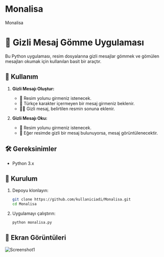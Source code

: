 # Monalisa
Monalisa

# 📸 Gizli Mesaj Gömme Uygulaması

Bu Python uygulaması, resim dosyalarına gizli mesajlar gömmek ve gömülen mesajları okumak için kullanılan basit bir araçtır.

## 🚀 Kullanım

1. **Gizli Mesajı Oluştur:**
    - 📌 Resim yolunu girmeniz istenecek.
    - 📝 Türkçe karakter içermeyen bir mesaj girmeniz beklenir.
    - 🕵️‍♂️ Gizli mesaj, belirtilen resmin sonuna eklenir.

2. **Gizli Mesajı Oku:**
    - 📌 Resim yolunu girmeniz istenecek.
    - 📖 Eğer resimde gizli bir mesaj bulunuyorsa, mesaj görüntülenecektir.

## 🛠️ Gereksinimler

- Python 3.x

## 🚀 Kurulum

1. Depoyu klonlayın:

    ```bash
    git clone https://github.com/kullaniciadi/Monalisa.git
    cd Monalisa
    ```

2. Uygulamayı çalıştırın:

    ```bash
    python monalisa.py
    ```

## 🌈 Ekran Görüntüleri

![Screenshot1](screenshots/resim.png)



